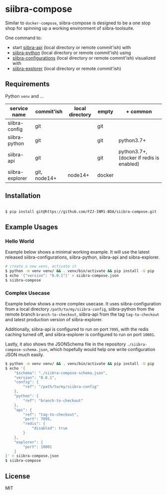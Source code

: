 # siibra-compose

Similar to `docker-compose`, siibra-compose is designed to be a one stop shop for spinning up a working environment of siibra-toolsuite.

One command to:

- start [siibra-api](https://github.com/fzj-inm1-bda/siibra-api/) (local directory or remote commit'ish) with
- [siibra-python](https://github.com/fzj-inm1-bda/siibra-python/) (local directory or remote commit'ish) using
- [siibra-configurations](https://github.com/FZJ-INM1-BDA/siibra-configurations/) (local directory or remote commit'ish) visualized with
- [siibra-explorer](https://github.com/fzj-inm1-bda/siibra-explorer/) (local directory or remote commit'ish)

## Requirements

Python `venv` and ...

| service name | commit'ish | local directory | empty | + common |
| --- | --- | --- | --- | --- |
| siibra-config | git | | git | |
| siibra-python | git | | git | python3.7+ |
| siibra-api | git |  | git | python3.7+,(docker if redis is enabled) |
| siibra-explorer | git, node14+ | node14+ | docker |

## Installation

```sh

$ pip install git@https://github.com/FZJ-INM1-BDA/siibra-compose.git

```

## Example Usages

### Hello World

Example below shows a minimal working example. It will use the latest released siibra-configurations, siibra-python, siibra-api and siibra-explorer.

```sh
# create a new venv, activate it
$ python -m venv venv/ && . venv/bin/activate && pip install -U pip
$ echo '{"version": "0.0.1"}' > siibra-compose.json
$ siibra-compose
```

### Complex Usecase

Example below shows a more complex usecase. It uses siibra-configuration from a local directory `/path/to/my/siibra-config`, siibra-python from the remote branch `branch-to-checkout`, siibra-api from the tag `tag-to-checkout` and latest production version of siibra-explorer. 

Additionally, siibra-api is configured to run on port `7095`, with the redis caching turned off, and siibra-explorer is configured to run on port `10001`. 

Lastly, it also shows the JSONSchema file in the repository `./siibra-compose-schema.json`, which hopefully would help one write configuration JSON much easily.

```sh
$ python -m venv venv/ && . venv/bin/activate && pip install -U pip
$ echo '{
    "$schema": "./siibra-compose-schema.json",
    "version": "0.0.1",
    "config": {
        "ref": "/path/to/my/siibra-config"
    },
    "python": {
        "ref": "branch-to-checkout"
    },
    "api": {
        "ref": "tag-to-checkout",
        "port": 7095,
        "redis": {
            "disabled": true
        }
    },
    "explorer": {
        "port": 10001
    }
}' > siibra-compose.json
$ siibra-compose
```

## License

MIT
